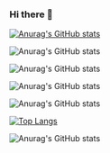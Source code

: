 ### Hi there 👋

<!--
**eyuphan-oguz/eyuphan-oguz** is a ✨ _special_ ✨ repository because its `README.md` (this file) appears on your GitHub profile.

Here are some ideas to get you started:

- 🔭 I’m currently working on ...
- 🌱 I’m currently learning ...
- 👯 I’m looking to collaborate on ...
- 🤔 I’m looking for help with ...
- 💬 Ask me about ...
- 📫 How to reach me: ...
- 😄 Pronouns: ...
- ⚡ Fun fact: ...
-->
[![Anurag's GitHub stats](https://github-readme-stats.vercel.app/api?username=eyuphan-oguz)](https://github.com/anuraghazra/github-readme-stats)

![Anurag's GitHub stats](https://github-readme-stats.vercel.app/api?username=eyuphan-oguz&hide=contribs,prs)

![Anurag's GitHub stats](https://github-readme-stats.vercel.app/api?username=eyuphan-oguz&count_private=true)

![Anurag's GitHub stats](https://github-readme-stats.vercel.app/api?username=eyuphan-oguz&show_icons=true)

![Anurag's GitHub stats](https://github-readme-stats.vercel.app/api?username=eyuphan-oguz&show_icons=true&theme=radical)

[![Top Langs](https://github-readme-stats.vercel.app/api/top-langs/?username=eyuphan-oguz&layout=compact)](https://github.com/anuraghazra/github-readme-stats)

![Anurag's GitHub stats](https://github-readme-stats.vercel.app/api?username=eyuphan-oguz&theme=dark&show_icons=true)


